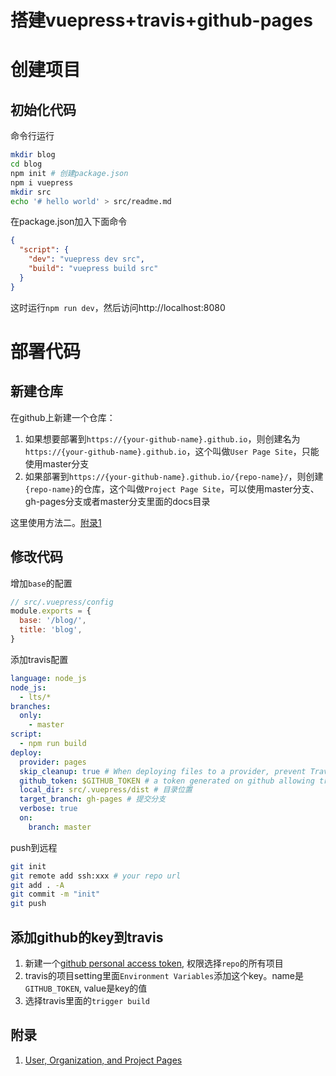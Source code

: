
搭建vuepress+travis+github-pages
===

# 创建项目

## 初始化代码

命令行运行
```sh
mkdir blog
cd blog
npm init # 创建package.json
npm i vuepress
mkdir src
echo '# hello world' > src/readme.md
```

在package.json加入下面命令
```json
{
  "script": {
    "dev": "vuepress dev src",
    "build": "vuepress build src"
  }
}
```

这时运行`npm run dev`，然后访问http://localhost:8080

# 部署代码

## 新建仓库

在github上新建一个仓库：
1. 如果想要部署到`https://{your-github-name}.github.io`，则创建名为`https://{your-github-name}.github.io`，这个叫做`User Page Site`，只能使用master分支
2. 如果部署到`https://{your-github-name}.github.io/{repo-name}/`，则创建`{repo-name}`的仓库，这个叫做`Project Page Site`，可以使用master分支、gh-pages分支或者master分支里面的docs目录

这里使用方法二。[附录1](#附录)

## 修改代码

增加`base`的配置
```js
// src/.vuepress/config
module.exports = {
  base: '/blog/',
  title: 'blog',
}
```

添加travis配置
```yml
language: node_js
node_js:
  - lts/*
branches:
  only:
    - master
script:
  - npm run build
deploy:
  provider: pages
  skip_cleanup: true # When deploying files to a provider, prevent Travis CI from resetting your working directory and deleting all changes made during the build ( git stash --all) by adding skip_cleanup
  github_token: $GITHUB_TOKEN # a token generated on github allowing travis to push code on you repository
  local_dir: src/.vuepress/dist # 目录位置
  target_branch: gh-pages # 提交分支
  verbose: true
  on:
    branch: master
```

push到远程
```bash
git init
git remote add ssh:xxx # your repo url
git add . -A
git commit -m "init"
git push
```

## 添加github的key到travis

1. 新建一个[github personal access token](https://github.com/settings/tokens), 权限选择`repo`的所有项目
2. travis的项目setting里面`Environment Variables`添加这个key。name是`GITHUB_TOKEN`, value是key的值
3. 选择travis里面的`trigger build`

## 附录

1. [User, Organization, and Project Pages](https://help.github.com/en/articles/user-organization-and-project-pages)